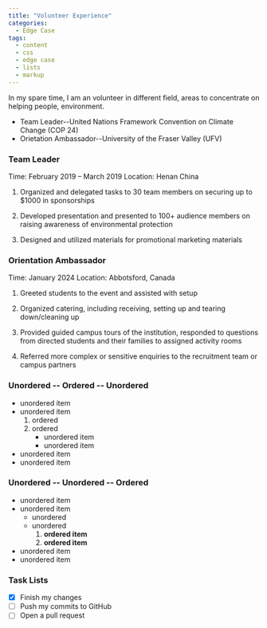 ```yaml
---
title: "Volunteer Experience"
categories:
  - Edge Case
tags:
  - content
  - css
  - edge case
  - lists
  - markup
---
```


In my spare time, I am an volunteer in different field, areas to concentrate on helping people, environment.

* Team Leader--United Nations Framework Convention on Climate Change (COP 24)
* Orietation Ambassador--University of the Fraser Valley (UFV)

### Team Leader
Time: February 2019 – March 2019
Location: Henan China

1. Organized and delegated tasks to 30 team members on securing up to $1000 in sponsorships

2. Developed presentation and presented to 100+ audience members on raising awareness of environmental protection

3. Designed and utilized materials for promotional marketing materials

### Orientation Ambassador
Time: January 2024
Location: Abbotsford, Canada

1. Greeted students to the event and assisted with setup

2. Organized catering, including receiving, setting up and tearing down/cleaning up

3. Provided guided campus tours of the institution, responded to questions from directed students and their families to assigned activity rooms

4. Referred more complex or sensitive enquiries to the recruitment team or campus partners

### Unordered -- Ordered -- Unordered

* unordered item
* unordered item 
  1. ordered
  2. ordered 
     * unordered item
     * unordered item
* unordered item
* unordered item

### Unordered -- Unordered -- Ordered

* unordered item
* unordered item 
  * unordered
  * unordered 
    1. **ordered item**
    2. **ordered item**
* unordered item
* unordered item

### Task Lists

- [x] Finish my changes
- [ ] Push my commits to GitHub
- [ ] Open a pull request